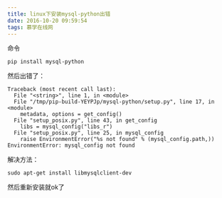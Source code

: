 ```yaml
---
title: linux下安装mysql-python出错
date: 2016-10-20 09:59:54
tags: 慕学在线网
---
```


命令

    
    pip install mysql-python

然后出错了：

    
    Traceback (most recent call last):
      File "<string>", line 1, in <module>
      File "/tmp/pip-build-YEYPJp/mysql-python/setup.py", line 17, in <module>
        metadata, options = get_config()
      File "setup_posix.py", line 43, in get_config
        libs = mysql_config("libs_r")
      File "setup_posix.py", line 25, in mysql_config
        raise EnvironmentError("%s not found" % (mysql_config.path,))
    EnvironmentError: mysql_config not found

解决方法：


    sudo apt-get install libmysqlclient-dev


然后重新安装就ok了